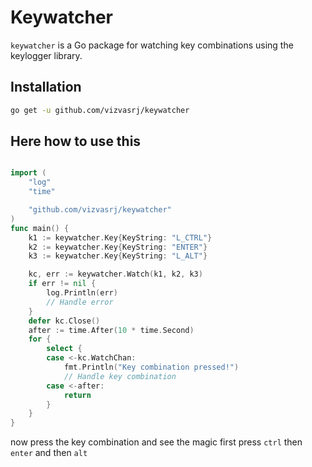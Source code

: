 # Keywatcher

`keywatcher` is a Go package for watching key combinations using the keylogger library.

## Installation

```bash
go get -u github.com/vizvasrj/keywatcher
```

## Here how to use this
```go

import (
	"log"
	"time"

	"github.com/vizvasrj/keywatcher"
)
func main() {
    k1 := keywatcher.Key{KeyString: "L_CTRL"}
    k2 := keywatcher.Key{KeyString: "ENTER"}
    k3 := keywatcher.Key{KeyString: "L_ALT"}

    kc, err := keywatcher.Watch(k1, k2, k3)
    if err != nil {
        log.Println(err)
        // Handle error
    }
    defer kc.Close()
    after := time.After(10 * time.Second)
    for {
        select {
        case <-kc.WatchChan:
            fmt.Println("Key combination pressed!")
            // Handle key combination
        case <-after:
            return
        }
    }
}

```

now press the key combination and see the magic
first press `ctrl` then `enter` and then `alt`